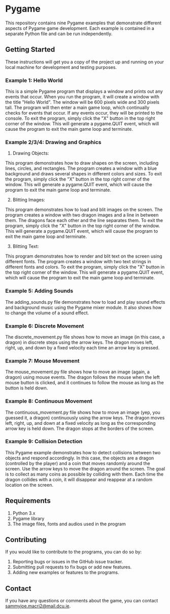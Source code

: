 # **Pygame**
This repository contains nine Pygame examples that demonstrate different aspects of Pygame game development. Each example is contained in a separate Python file and can be run independently.

## **Getting Started**
These instructions will get you a copy of the project up and running on your local machine for development and testing purposes.

### **Example 1: Hello World**
This is a simple Pygame program that displays a window and prints out any events that occur.
When you run the program, it will create a window with the title "Hello World". The window will be 600 pixels wide and 300 pixels tall.
The program will then enter a main game loop, which continually checks for events that occur. If any events occur, they will be printed to the console.
To exit the program, simply click the "X" button in the top right corner of the window. This will generate a pygame.QUIT event, which will cause the program to exit the main game loop and terminate.

### **Example 2/3/4:  Drawing and Graphics**
1. Drawing Objects:

This program demonstrates how to draw shapes on the screen, including lines, circles, and rectangles. The program creates a window with a blue background and draws several shapes in different colors and sizes.
To exit the program, simply click the "X" button in the top right corner of the window. This will generate a pygame.QUIT event, which will cause the program to exit the main game loop and terminate.

2. Blitting Images:

This program demonstrates how to load and blit images on the screen. The program creates a window with two dragon images and a line in between them. The dragons face each other and the line separates them.
To exit the program, simply click the "X" button in the top right corner of the window. This will generate a pygame.QUIT event, which will cause the program to exit the main game loop and terminate.

3. Blitting Text:

This program demonstrates how to render and blit text on the screen using different fonts. The program creates a window with two text strings in different fonts and colors.
To exit the program, simply click the "X" button in the top right corner of the window. This will generate a pygame.QUIT event, which will cause the program to exit the main game loop and terminate.

### **Example 5: Adding Sounds**
The adding_sounds.py file demonstrates how to load and play sound effects and background music using the Pygame mixer module. It also shows how to change the volume of a sound effect.

### **Example 6: Discrete Movement**
The discrete_movement.py file shows how to move an image (in this case, a dragon) in discrete steps using the arrow keys. The dragon moves left, right, up, and down by a fixed velocity each time an arrow key is pressed.

### **Example 7: Mouse Movement**
The mouse_movement.py file shows how to move an image (again, a dragon) using mouse events. The dragon follows the mouse when the left mouse button is clicked, and it continues to follow the mouse as long as the button is held down.

### **Example 8: Continuous Movement**
The continuous_movement.py file shows how to move an image (yep, you guessed it, a dragon) continuously using the arrow keys. The dragon moves left, right, up, and down at a fixed velocity as long as the corresponding arrow key is held down. The dragon stops at the borders of the screen.

### **Example 9: Collision Detection**
This Pygame example demonstrates how to detect collisions between two objects and respond accordingly. In this case, the objects are a dragon (controlled by the player) and a coin that moves randomly around the screen.
Use the arrow keys to move the dragon around the screen. The goal is to collect as many coins as possible by colliding with them. Each time the dragon collides with a coin, it will disappear and reappear at a random location on the screen.

## **Requirements**
1. Python 3.x
2. Pygame library
3. The image files, fonts and audios used in the program

## **Contributing**
If you would like to contribute to the programs, you can do so by:
1. Reporting bugs or issues in the GitHub issue tracker.
2. Submitting pull requests to fix bugs or add new features.
2. Adding new examples or features to the programs.

## **Contact**
If you have any questions or comments about the game, you can contact sammyjoe.macri2@mail.dcu.ie.

